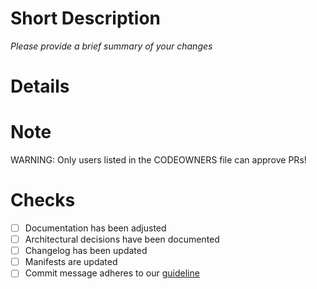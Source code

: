 # Short Description

_Please provide a brief summary of your changes_

# Details

# Note

WARNING: Only users listed in the CODEOWNERS file can approve PRs!

# Checks

- [ ] Documentation has been adjusted
- [ ] Architectural decisions have been documented
- [ ] Changelog has been updated
- [ ] Manifests are updated
- [ ] Commit message adheres to our [guideline](https://anynines.atlassian.net/wiki/spaces/DS/pages/2423193626/Version+Control+Workflow)
